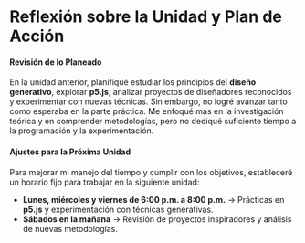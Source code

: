 #####

# **Reflexión sobre la Unidad y Plan de Acción**  

#### **Revisión de lo Planeado**  
En la unidad anterior, planifiqué estudiar los principios del **diseño generativo**, explorar **p5.js**, analizar proyectos de diseñadores reconocidos y experimentar con nuevas técnicas. Sin embargo, no logré avanzar tanto como esperaba en la parte práctica. Me enfoqué más en la investigación teórica y en comprender metodologías, pero no dediqué suficiente tiempo a la programación y la experimentación.  

#### **Ajustes para la Próxima Unidad**  
Para mejorar mi manejo del tiempo y cumplir con los objetivos, estableceré un horario fijo para trabajar en la siguiente unidad:  
- **Lunes, miércoles y viernes de 6:00 p.m. a 8:00 p.m.** → Prácticas en **p5.js** y experimentación con técnicas generativas.  
- **Sábados en la mañana** → Revisión de proyectos inspiradores y análisis de nuevas metodologías.  

